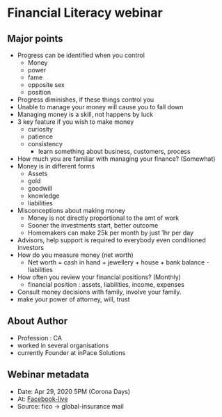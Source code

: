# Financial Literacy webinar

## Major points
- Progress can be identified when you control
  - Money
  - power
  - fame
  - opposite sex
  - position
- Progress diminishes, if these things control you
- Unable to manage your money will cause you to fall down
- Managing money is a skill, not happens by luck
- 3 key feature if you wish to make money
  - curiosity
  - patience
  - consistency
    - learn something about business, customers, process
- How much you are familiar with managing your finance? (Somewhat)
- Money is in different forms
  - Assets
  - gold
  - goodwill
  - knowledge
  - liabilities
- Misconceptions about making money
  - Money is not directly proportional to the amt of work
  - Sooner the investments start, better outcome
  - Homemakers can make 25k per month by just 1hr per day
- Advisors, help support is required to everybody even conditioned investors
- How do you measure money (net worth)
  - Net worth = cash in hand + jewellery + house + bank balance - liabilities
- How often you review your financial positions? (Monthly)
  - financial position : assets, liabilities, income, expenses
- Consult money decisions with family, involve your family.
- make your power of attorney, will, trust

## About Author
- Profession : CA
- worked in several organisations
- currently Founder at inPace Solutions

## Webinar metadata
- Date: Apr 29, 2020 5PM (Corona Days)
- At: [Facebook-live](https://www.facebook.com/globalinsurancebrokers/live)
- Source: fico -> global-insurance mail
